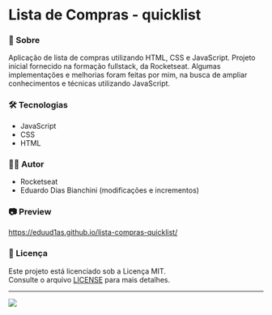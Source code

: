 # Lista de Compras - quicklist

### 🚀 Sobre
  Aplicação de lista de compras utilizando HTML, CSS e JavaScript. Projeto inicial fornecido na formação fullstack, da Rocketseat. Algumas implementações e melhorias foram feitas por mim, na busca de ampliar conhecimentos e técnicas utilizando JavaScript.

### 🛠️ Tecnologias
- JavaScript
- CSS
- HTML

### 👨‍💻 Autor
- Rocketseat
- Eduardo Dias Bianchini (modificações e incrementos)

### 📷 Preview
https://eduud1as.github.io/lista-compras-quicklist/

### 📝 Licença

Este projeto está licenciado sob a Licença MIT.  
Consulte o arquivo [LICENSE](./LICENSE) para mais detalhes.

---

<img src='https://www.rocketseat.com.br/_next/static/media/rocketseat-logo.a329c198.svg&w=256&q=75'>
